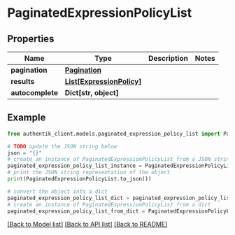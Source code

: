 # PaginatedExpressionPolicyList


## Properties

Name | Type | Description | Notes
------------ | ------------- | ------------- | -------------
**pagination** | [**Pagination**](Pagination.md) |  | 
**results** | [**List[ExpressionPolicy]**](ExpressionPolicy.md) |  | 
**autocomplete** | **Dict[str, object]** |  | 

## Example

```python
from authentik_client.models.paginated_expression_policy_list import PaginatedExpressionPolicyList

# TODO update the JSON string below
json = "{}"
# create an instance of PaginatedExpressionPolicyList from a JSON string
paginated_expression_policy_list_instance = PaginatedExpressionPolicyList.from_json(json)
# print the JSON string representation of the object
print(PaginatedExpressionPolicyList.to_json())

# convert the object into a dict
paginated_expression_policy_list_dict = paginated_expression_policy_list_instance.to_dict()
# create an instance of PaginatedExpressionPolicyList from a dict
paginated_expression_policy_list_from_dict = PaginatedExpressionPolicyList.from_dict(paginated_expression_policy_list_dict)
```
[[Back to Model list]](../README.md#documentation-for-models) [[Back to API list]](../README.md#documentation-for-api-endpoints) [[Back to README]](../README.md)


